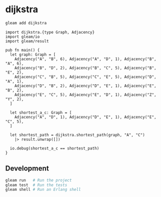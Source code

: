# dijkstra

<!-- Future development -->
<!-- [![Package Version](https://img.shields.io/hexpm/v/dijkstra)](https://hex.pm/packages/dijkstra) -->
<!-- [![Hex Docs](https://img.shields.io/badge/hex-docs-ffaff3)](https://hexdocs.pm/dijkstra/) -->

```sh
gleam add dijkstra
```

```gleam
import dijkstra.{type Graph, Adjacency}
import gleam/io
import gleam/result

pub fn main() {
  let graph: Graph = [
    Adjacency("A", "B", 6), Adjacency("A", "D", 1), Adjacency("B", "A", 6),
    Adjacency("B", "D", 2), Adjacency("B", "C", 5), Adjacency("B", "E", 2),
    Adjacency("C", "B", 5), Adjacency("C", "E", 5), Adjacency("D", "A", 1),
    Adjacency("D", "B", 2), Adjacency("D", "E", 1), Adjacency("E", "B", 2),
    Adjacency("E", "C", 5), Adjacency("E", "D", 1), Adjacency("Z", "Y", 2),
  ]

  let shortest_a_c: Graph = [
    Adjacency("A", "D", 1), Adjacency("D", "E", 1), Adjacency("E", "C", 5),
  ]

  let shortest_path = dijkstra.shortest_path(graph, "A", "C")
    |> result.unwrap([])

  io.debug(shortest_a_c == shortest_path)
}
```

<!-- Future development -->
<!-- Further documentation can be found at <https://hexdocs.pm/dijkstra>. -->

## Development

```sh
gleam run   # Run the project
gleam test  # Run the tests
gleam shell # Run an Erlang shell
```
